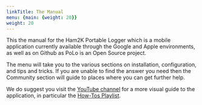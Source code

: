 ```yaml
---
linkTitle: The Manual
menu: {main: {weight: 20}}
weight: 20
---
```


<!-- {{% pageinfo %}}
This is a placeholder page that shows you how to use this template site.
{{% /pageinfo %}} -->

This the manual for the Ham2K Portable Logger which is a mobile application currently available through the Google and Apple environments, as well as on Github as PoLo is an Open Source project.

The menu will take you to the various sections on installation, configuration, and tips and tricks. If you are unable to find the answer you need then the Community section will guide to places where you can get further help.

We do suggest you visit the [YouTube channel](https://www.youtube.com/@ham2kapps) for a more visual guide to the application,
in particular the [How-Tos Playlist](https://www.youtube.com/playlist?list=PLf7WezuuytcevOjItbmQ8Vq8PJdo3JxQ9).
